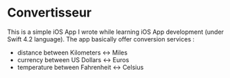 Convertisseur
===========

This is a simple iOS App I wrote while learning iOS App development (under Swift 4.2 language). 
The app basically offer conversion services : 
- distance between Kilometers <-> Miles
- currency between US Dollars <-> Euros
- temperature between Fahrenheit  <-> Celsius
